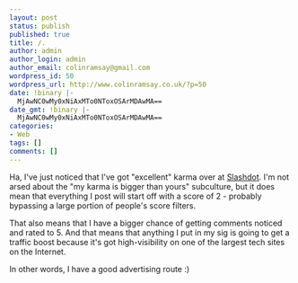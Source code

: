 ```yaml
---
layout: post
status: publish
published: true
title: /.
author: admin
author_login: admin
author_email: colinramsay@gmail.com
wordpress_id: 50
wordpress_url: http://www.colinramsay.co.uk/?p=50
date: !binary |-
  MjAwNC0wMy0xNiAxMTo0NToxOSArMDAwMA==
date_gmt: !binary |-
  MjAwNC0wMy0xNiAxMTo0NToxOSArMDAwMA==
categories:
- Web
tags: []
comments: []
---
```

<p>Ha, I've just noticed that I've got "excellent" karma over at <a href="http://www.slashdot.org">Slashdot</a>. I'm not arsed about the "my karma is bigger than yours" subculture, but it does mean that everything I post will start off with a score of 2 - probably bypassing a large portion of people's score filters.</p>
<p>That also means that I have a bigger chance of getting comments noticed and rated to 5. And that means that anything I put in my sig is going to get a traffic boost because it's got high-visibility on one of the largest tech sites on the Internet.</p>
<p>In other words, I have a good advertising route :)</p>

